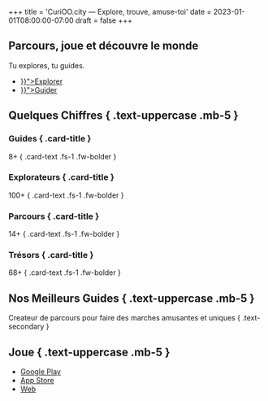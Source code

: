 +++
title = 'CuriOO.city — Explore, trouve, amuse-toi'
date = 2023-01-01T08:00:00-07:00
draft = false
+++

<section id="hero">
<div class="container">

## Parcours, joue et découvre le monde

Tu explores, tu guides.

<ul class="nav nav-pills justify-content-center">
    <li class="nav-item nav-link"><a class="btn btn-dark btn-lg" href="{{< ref "explore" >}}">Explorer</a></li>
    <li class="nav-item nav-link"><a class="btn btn-light btn-lg" href="{{< ref "guide" >}}">Guider</a></li>
</ul>

</div>
</section>

<section id="counter">
<div class="container">

## Quelques Chiffres { .text-uppercase .mb-5 }

<div class="row g-5">

<div class="col">
<div class="card text-bg-dark">
<div class="card-body">

### Guides { .card-title }

8+
{ .card-text .fs-1 .fw-bolder }

</div>
</div>
</div>

<div class="col">
<div class="card text-bg-dark">
<div class="card-body">

### Explorateurs { .card-title }

100+
{ .card-text .fs-1 .fw-bolder }

</div>
</div>
</div>

<div class="col">
<div class="card text-bg-dark">
<div class="card-body">

### Parcours { .card-title }

14+
{ .card-text .fs-1 .fw-bolder }

</div>
</div>
</div>

<div class="col">
<div class="card text-bg-dark">
<div class="card-body">

### Trésors { .card-title }

68+
{ .card-text .fs-1 .fw-bolder }

</div>
</div>
</div>

</div>

</div>
</section>

<section id="best-guides">
<div class="container">

## Nos Meilleurs Guides  { .text-uppercase .mb-5 }

Createur de parcours pour faire des marches amusantes et uniques
{ .text-secondary }

</div>
</section>

<section id="play">
<div class="container">

## Joue { .text-uppercase .mb-5 }

<ul class="nav nav-pills justify-content-center">
    <li class="nav-item nav-link"><a class="btn btn-dark btn-lg" href="https://play.google.com/store/games?"><i class="bi-google-play"></i> Google Play</a></li>
    <li class="nav-item nav-link"><a class="btn btn-dark btn-lg" href="https://www.apple.com/fr/app-store/"><i class="bi-apple"></i> App Store</a></li>
    <li class="nav-item nav-link"><a class="btn btn-dark btn-lg" href="https://app.curioo.city"><i class="bi-globe"></i> Web</a></li>
</ul>

</div>
</section>
